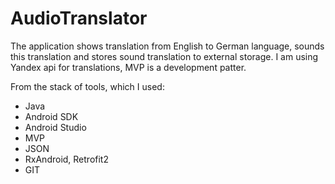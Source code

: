 # AudioTranslator

The application shows translation from English to German language, sounds this translation and stores sound translation to external storage.
I am using Yandex api for translations, MVP is a development patter. 

From the stack of tools, which I used: 

- Java
- Android SDK
- Android Studio
- MVP
- JSON
- RxAndroid, Retrofit2
- GIT

